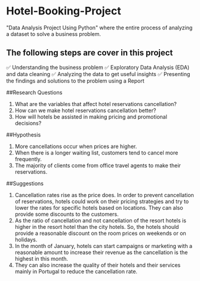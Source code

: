 # Hotel-Booking-Project
"Data Analysis Project Using Python"
where the entire process of analyzing a dataset to solve a business problem. 

## The following steps are cover in this project
✅ Understanding the business problem
✅ Exploratory Data Analysis (EDA) and data cleaning
✅ Analyzing the data to get useful insights
✅ Presenting the findings and solutions to the problem using a Report

##Research Questions
1. What are the variables that affect hotel reservations cancellation?
2. How can we make hotel reservations cancellation better?
3. How will hotels be assisted in making pricing and promotional decisions?

##Hypothesis
1. More cancellations occur when prices are higher.
2. When there is a longer waiting list, customers tend to cancel more frequently.
3. The majority of clients come from office travel agents to make their reservations.


##Suggestions

1.	Cancellation rates rise as the price does. In order to prevent cancellation of reservations, hotels could work on their pricing strategies and try to lower the rates for specific hotels based on locations. They can also provide some discounts to the customers.
2.	As the ratio of cancellation and not cancellation of the resort hotels is higher in the resort hotel than the city hotels. So, the hotels should provide a reasonable discount on the room prices on weekends or on holidays. 
3.	In the month of January, hotels can start campaigns or marketing with a reasonable amount to increase their revenue as the cancellation is the highest in this month. 
4.	They can also increase the quality of their hotels and their services mainly in Portugal to reduce the cancellation rate. 
